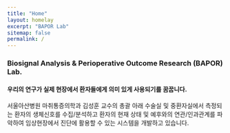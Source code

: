 ```yaml
---
title: "Home"
layout: homelay
excerpt: "BAPOR Lab"
sitemap: false
permalink: /
---
```


### Biosignal Analysis & Perioperative Outcome Research (BAPOR) Lab.

#### 우리의 연구가 실제 현장에서 환자들에게 의미 있게 사용되기를 꿈꿉니다.

서울아산병원 마취통증의학과 김성훈 교수의 총괄 아래 수술실 및 중환자실에서 측정되는 환자의 생체신호를 수집/분석하고 환자의 현재 상태 및
예후와의 연관/인과관계를 파악하여 임상현장에서 진단에 활용할 수 있는 시스템을 개발하고 있습니다.


